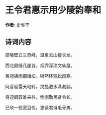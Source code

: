 # 王令君惠示用少陵韵奉和

**作者**: 史弥宁

## 诗词内容

邵陵壁立三奇峰，温泉云山接长龙。

西北谽谺几崖谷，烟霏深琐文仙屋。

黄冠祷雨蹑瑶坛，锵然环珮松风寒。

阿香驱雷天地转，灵虬激水潇湘翻。

将迎鹤驭谁来往，恻恻勤民贤令长。

已欣一稔宽百忧，更读君诗毛骨爽。

